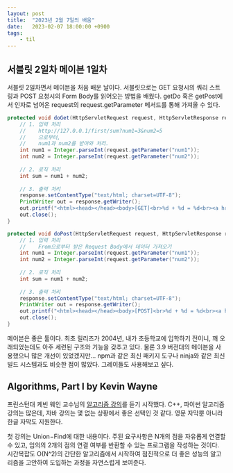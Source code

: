 ```yaml
---
layout: post
title:  "2023년 2월 7일의 배움"
date:   2023-02-07 18:00:00 +0900
tags:
    - til
---
```


## 서블릿 2일차 메이븐 1일차

서블릿 2일차면서 메이븐을 처음 배운 날이다. 서블릿으로는 GET 요청시의 쿼리 스트링과 POST 요청시의 Form Body를 읽어오는 방법을 배웠다. getDo 혹은 getPost에서 인자로 넘어온 request의 request.getParameter 메서드를 통해 가져올 수 있다.

```java
protected void doGet(HttpServletRequest request, HttpServletResponse response) throws ServletException, IOException {
    // 1. 입력 처리
    //    http://127.0.0.1/first/sum?num1=3&num2=5
    //    으로부터,
    //    num1과 num2를 받아와 처리.
    int num1 = Integer.parseInt(request.getParameter("num1"));
    int num2 = Integer.parseInt(request.getParameter("num2"));
    
    // 2. 로직 처리
    int sum = num1 + num2;
    
    // 3. 출력 처리
    response.setContentType("text/html; charset=UTF-8");
    PrintWriter out = response.getWriter();
    out.printf("<html><head></head><body>[GET]<br>%d + %d = %d<br><a href='./add.html'>돌아가기</a></body></html>", num1, num2, sum);
    out.close();
}

protected void doPost(HttpServletRequest request, HttpServletResponse response) throws ServletException, IOException {
    // 1. 입력 처리
    //    From으로부터 받은 Request Body에서 데이터 가져오기
    int num1 = Integer.parseInt(request.getParameter("num1"));
    int num2 = Integer.parseInt(request.getParameter("num2"));
    
    // 2. 로직 처리
    int sum = num1 + num2;
    
    // 3. 출력 처리
    response.setContentType("text/html; charset=UTF-8");
    PrintWriter out = response.getWriter();
    out.printf("<html><head></head><body>[POST]<br>%d + %d = %d<br><a href='./add.html'>돌아가기</a></body></html>", num1, num2, sum);
    out.close();
}
```

메이븐은 좋은 툴이다. 최초 릴리즈가 2004년, 내가 초등학교에 입학하기 전이니, 꽤 오래되었는데도 아주 세련된 구조와 기능을 갖추고 있다. 물론 3.9 버전대의 메이븐을 사용했으니 많은 개선이 있었겠지만... npm과 같은 최신 패키지 도구나 ninja와 같은 최신 빌드 시스템과도 비슷한 점이 많았다. 그레이들도 사용해보고 싶다.

## Algorithms, Part I by Kevin Wayne

프린스턴대 케빈 웨인 교수님의 [알고리즘 강의](https://www.coursera.org/learn/algorithms-part1)를 듣기 시작했다. C++, 파이썬 알고리즘 강의는 많은데, 자바 강의는 몇 없는 상황에서 좋은 선택인 것 같다. 영문 자막뿐 아니라 한글 자막도 지원한다.

첫 강의는 Union−Find에 대한 내용이다. 주된 요구사항은 N개의 점을 자유롭게 연결할 수 있고, 임의의 2개의 점의 연결 여부를 반환할 수 있는 프로그램을 작성하는 것이다. 시간복잡도 O(N^2)의 간단한 알고리즘에서 시작하여 점진적으로 더 좋은 성능의 알고리즘을 고안하여 도입하는 과정을 자연스럽게 보여준다.
